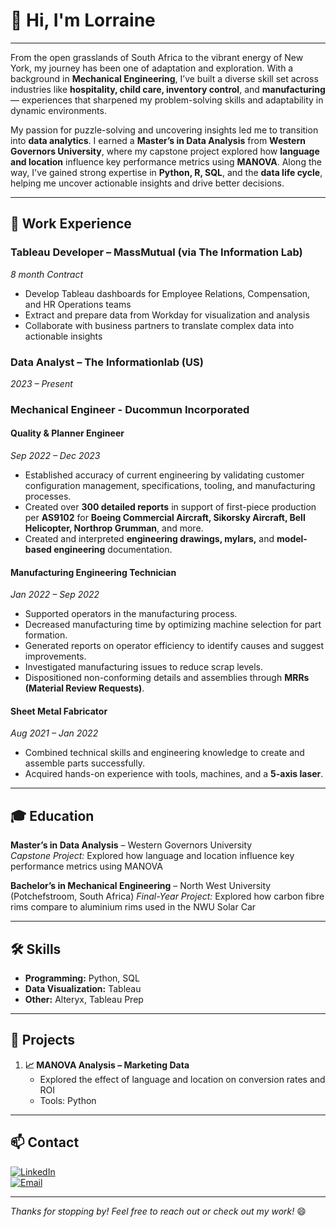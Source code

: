 # 👋 Hi, I'm Lorraine 
---

From the open grasslands of South Africa to the vibrant energy of New York, my journey has been one of adaptation and exploration. With a background in **Mechanical Engineering**, I’ve built a diverse skill set across industries like **hospitality, child care, inventory control**, and **manufacturing** — experiences that sharpened my problem-solving skills and adaptability in dynamic environments.  

My passion for puzzle-solving and uncovering insights led me to transition into **data analytics**. I earned a **Master’s in Data Analysis** from **Western Governors University**, where my capstone project explored how **language and location** influence key performance metrics using **MANOVA**. Along the way, I've gained strong expertise in **Python, R, SQL**, and the **data life cycle**, helping me uncover actionable insights and drive better decisions.  

---

## 💼 Work Experience
### **Tableau Developer** – MassMutual (via The Information Lab)  
*8 month Contract*  
- Develop Tableau dashboards for Employee Relations, Compensation, and HR Operations teams  
- Extract and prepare data from Workday for visualization and analysis  
- Collaborate with business partners to translate complex data into actionable insights  

### **Data Analyst** – The Informationlab (US)  
*2023 – Present*

### **Mechanical Engineer** - Ducommun Incorporated
#### **Quality & Planner Engineer**  
*Sep 2022 – Dec 2023*  
- Established accuracy of current engineering by validating customer configuration management, specifications, tooling, and manufacturing processes.  
- Created over **300 detailed reports** in support of first-piece production per **AS9102** for **Boeing Commercial Aircraft, Sikorsky Aircraft, Bell Helicopter, Northrop Grumman**, and more.  
- Created and interpreted **engineering drawings, mylars,** and **model-based engineering** documentation.  

#### **Manufacturing Engineering Technician**  
*Jan 2022 – Sep 2022*  
- Supported operators in the manufacturing process.  
- Decreased manufacturing time by optimizing machine selection for part formation.  
- Generated reports on operator efficiency to identify causes and suggest improvements.  
- Investigated manufacturing issues to reduce scrap levels.  
- Dispositioned non-conforming details and assemblies through **MRRs (Material Review Requests)**.  

#### **Sheet Metal Fabricator**  
*Aug 2021 – Jan 2022*  
- Combined technical skills and engineering knowledge to create and assemble parts successfully.  
- Acquired hands-on experience with tools, machines, and a **5-axis laser**. 

---

## 🎓 Education
**Master’s in Data Analysis** – Western Governors University  
*Capstone Project:* Explored how language and location influence key performance metrics using MANOVA  

**Bachelor’s in Mechanical Engineering** – North West University (Potchefstroom, South Africa)
*Final-Year Project:* Explored how carbon fibre rims compare to aluminium rims used in the NWU Solar Car

---

## 🛠️ Skills
- **Programming:** Python, SQL
- **Data Visualization:** Tableau
- **Other:** Alteryx, Tableau Prep

---

## 🌟 Projects
1. **📈 MANOVA Analysis – Marketing Data**  
   - Explored the effect of language and location on conversion rates and ROI  
   - Tools: Python  

---

## 📫 Contact
[![LinkedIn](https://img.shields.io/badge/LinkedIn-Profile-blue?logo=linkedin)](https://www.linkedin.com/in/lorraine-ferrusi/)  
[![Email](https://img.shields.io/badge/Email-your.email@example.com-red?logo=gmail)](mailto:lferrusi94@gmail.com)  

---

*Thanks for stopping by! Feel free to reach out or check out my work!* 😄
